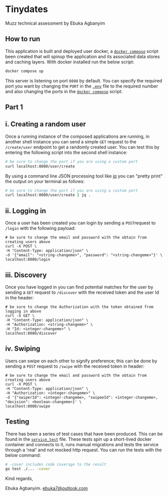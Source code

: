 # Tinydates
Muzz technical assessment by Ebuka Agbanyim

## How to run
This application is built and deployed user docker, a [`docker compose`](./docker-compose.yaml) script been created that will spinup the application and its associated data stores and caching layers. With docker installed run the below script:

```sh
docker compose up
```

This server is listening on port `8080` by default. You can specify the required port you want by changing the `PORT` in the [`.env`](./.env) file to the required number and also changing the ports in the [`docker compose`](./docker-compose.yaml) script.

## Part 1

## i. Creating a random user

Once a running instance of the composed applications are running, in another shell instance you can send a simple `GET` request to the `/create/user` endpoint to get a randomly created user. You can test this by entering the following script into the second shell instance:

```sh
# be sure to change the port if you are using a custom port
curl localhost:8080/user/create
```

By using a command line JSON processing tool like [jq](https://stedolan.github.io/jq/) you can "pretty print" the output on your terminal as follows:

```sh
# be sure to change the port if you are using a custom port
curl localhost:8080/user/create | jq .
```

## ii. Logging in

Once a user has been created you can login by sending a `POST`request to `/login` with the following payload:

```
# be sure to change the email and password with the obtain from creating users above
curl -X POST \
-H "Content-Type: application/json" \
-d '{"email": "<string-changeme>", "password": "<string-changeme>"}' \
localhost:8080/login
```

## iii. Discovery

Once you have logged in you can find potential matches for the user by sending a `GET` request to `/discover` with the received token and the user Id in the header:

```
# be sure to change the Authorization with the token obtained from logging in above
curl -X GET \
-H "Content-Type: application/json" \
-H "Authorization: <string-changeme>" \
-H "Id: <integer-changeme>" \
localhost:8080/discover
```

## iv. Swiping

Users can swipe on each other to signify preference; this can be done by sending a `POST` request to `/swipe` with the received token in header:

```
# be sure to change the email and password with the obtain from creating users above
curl -X POST \
-H "Content-Type: application/json" \
-H "Authorization: <integer-changeme>" \
-d '{"swiperId": <integer-changeme>, "swipeeId": <integer-changeme>, "decision": <boolean-changeme>}' \
localhost:8080/swipe
```

## Testing

There has been a series of test cases that have been produced. This can be found in the [`service_test`](./service_test.go) file. 
These tests spin up a short-lived docker container and connects to it, runs manual migrations and tests the service through a 'real' and not mocked http request.
You can run the tests with the below command:

```sh
# -cover includes code coverage to the result
go test ./... -cover
```

Kind regards,

Ebuka Agbanyim.
ebuka7@outlook.com
